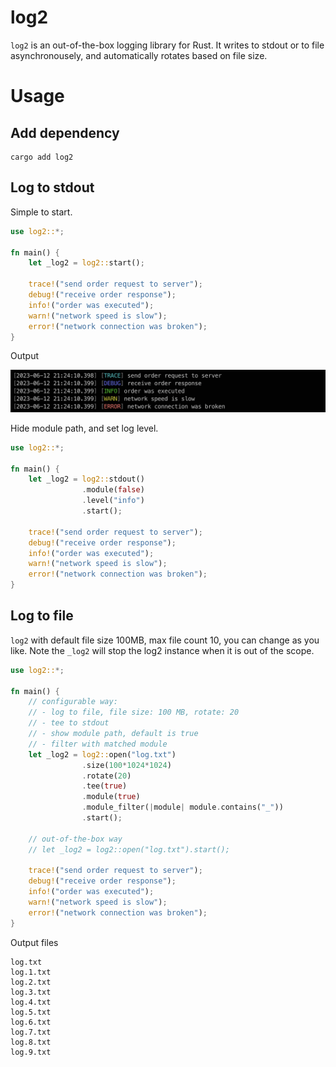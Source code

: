 # log2

`log2` is an out-of-the-box logging library for Rust. It writes to stdout or to file asynchronousely, 
and automatically rotates based on file size.

# Usage

## Add dependency
```
cargo add log2
```

## Log to stdout

Simple to start.

```rust
use log2::*;

fn main() {
    let _log2 = log2::start();

    trace!("send order request to server");
    debug!("receive order response");
    info!("order was executed");
    warn!("network speed is slow");
    error!("network connection was broken");
}
```

Output

![Screnshot of log2 output](images/output.png)

Hide module path, and set log level.

```rust
use log2::*;

fn main() {
    let _log2 = log2::stdout()
                .module(false)
                .level("info")
                .start();

    trace!("send order request to server");
    debug!("receive order response");
    info!("order was executed");
    warn!("network speed is slow");
    error!("network connection was broken");
}

```

## Log to file

`log2` with default file size 100MB, max file count 10, you can change as you like. Note the `_log2` will 
stop the log2 instance when it is out of the scope.

```rust
use log2::*;

fn main() {
    // configurable way: 
    // - log to file, file size: 100 MB, rotate: 20
    // - tee to stdout
    // - show module path, default is true
    // - filter with matched module
    let _log2 = log2::open("log.txt")
                .size(100*1024*1024)
                .rotate(20)
                .tee(true)
                .module(true)
                .module_filter(|module| module.contains("_"))
                .start();

    // out-of-the-box way
    // let _log2 = log2::open("log.txt").start();

    trace!("send order request to server");
    debug!("receive order response");
    info!("order was executed");
    warn!("network speed is slow");
    error!("network connection was broken");
}

```

Output files

```
log.txt
log.1.txt
log.2.txt
log.3.txt
log.4.txt
log.5.txt
log.6.txt
log.7.txt
log.8.txt
log.9.txt
```
